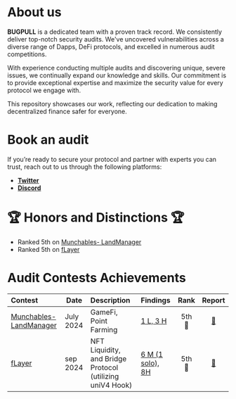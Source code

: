 # About us

**BUGPULL** is a dedicated team with a proven track record. We consistently deliver top-notch security audits. We've uncovered vulnerabilities across a diverse range of Dapps, DeFi protocols, and excelled in numerous audit competitions.

With experience conducting multiple audits and discovering unique, severe issues, we continually expand our knowledge and skills. Our commitment is to provide exceptional expertise and maximize the security value for every protocol we engage with.

This repository showcases our work, reflecting our dedication to making decentralized finance safer for everyone.


# Book an audit

If you’re ready to secure your protocol and partner with experts you can trust, reach out to us through the following platforms:

- [**Twitter**](https://x.com/bugpull)
- [**Discord**](https://discord.com/users/1285983684565930025)


# 🏆 Honors and Distinctions 🏆


- Ranked 5th on [Munchables- LandManager](https://code4rena.com/audits/2024-07-munchables)
- Ranked 5th on [fLayer](https://audits.sherlock.xyz/contests/468?filter=results)

# Audit Contests Achievements

| Contest                                                                    | Date      | Description                                               | Findings                                       |  Rank  |                         Report                         |
| :------------------------------------------------------------------------- | --------- | :-------------------------------------------------------- | :--------------------------------------------- | :----: | :----------------------------------------------------: |
| [Munchables- LandManager](https://code4rena.com/audits/2024-07-munchables) | July 2024 | GameFi, Point Farming                                     | [1 L, 3 H](/Contests/2024-07-munchables.md)    | 5th 🏅 | [📄](https://code4rena.com/reports/2024-07-munchables) |
| [fLayer](https://audits.sherlock.xyz/contests/468?filter=results)          | sep 2024  | NFT Liquidity, and Bridge Protocol (utilizing uniV4 Hook) | [6 M (1 solo), 8H](/Contests/2024-08-flayer.md) | 5th 🏅 | [📄](https://audits.sherlock.xyz/contests/468/report)  |
